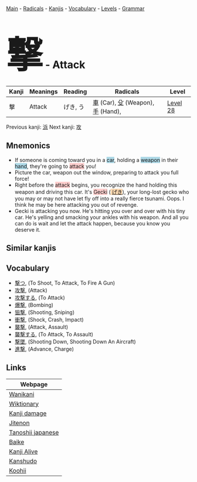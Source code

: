 <style> bigfont {font-size: 100px}</style>
[Main](../index.md) -
[Radicals](../radicals.md) -
[Kanjis](../kanjis.md) -
[Vocabulary](../vocabulary.md) -
[Levels](../levels.md) -
[Grammar](../grammar.md)
# <bigfont> 撃</bigfont> - Attack 

| Kanji | Meanings | Reading | Radicals | Level |
| --- | --- | --- | --- | --- |
| 撃 | Attack | げき, う | [車](../radicals/車.md) (Car), [殳](../radicals/殳.md) (Weapon), [手](../radicals/手.md) (Hand),  | [Level 28](../levels/wk_level28.md) |

Previous kanji: [浜](浜.md) Next kanji: [攻](攻.md) 

## Mnemonics
 * If someone is coming toward you in a <span style="background-color:#ADD8E6"> car</span>, holding a <span style="background-color:#ADD8E6"> weapon</span> in their <span style="background-color:#ADD8E6"> hand</span>, they're going to <span style="background-color:#ffcccb"> attack</span> you!
* Picture the car, weapon out the window, preparing to attack you full force!
* Right before the <span style="background-color:#ffcccb"> attack</span> begins, you recognize the hand holding this weapon and driving this car. It's <span style="background-color:#ffcccb"> Gecki</span> (<span style="background-color:#fed8b1"> [げき](https://jisho.org/search/げき)</span>), your long-lost gecko who you may or may not have let fly off into a really fierce tsunami. Oops. I think he may be here attacking you out of revenge.
* Gecki is attacking you now. He's hitting you over and over with his tiny car. He's yelling and smacking your ankles with his weapon. And all you can do is wait and let the attack happen, because you know you deserve it.


## Similar kanjis
 


## Vocabulary
 * [撃つ](../vocabulary/撃.md), (To Shoot, To Attack, To Fire A Gun)
* [攻撃](../vocabulary/撃.md), (Attack)
* [攻撃する](../vocabulary/撃.md), (To Attack)
* [爆撃](../vocabulary/撃.md), (Bombing)
* [狙撃](../vocabulary/撃.md), (Shooting, Sniping)
* [衝撃](../vocabulary/撃.md), (Shock, Crash, Impact)
* [襲撃](../vocabulary/撃.md), (Attack, Assault)
* [襲撃する](../vocabulary/撃.md), (To Attack, To Assault)
* [撃墜](../vocabulary/撃.md), (Shooting Down, Shooting Down An Aircraft)
* [進撃](../vocabulary/撃.md), (Advance, Charge)



## Links 

| Webpage |
| --- |
| [Wanikani          ](https://www.wanikani.com/kanji/撃) |
| [Wiktionary        ](https://en.wiktionary.org/wiki/撃) |
| [Kanji damage      ](http://www.kanjidamage.com/kanji/search?utf8=✓&q=撃) |
| [Jitenon           ](https://jitenon.com/kanji/撃) |
| [Tanoshii japanese ](https://www.tanoshiijapanese.com/dictionary/kanji.cfm?k=撃) |
| [Baike             ](https://baike.baidu.com/item/撃) |
| [Kanji Alive       ](https://app.kanjialive.com/撃) |
| [Kanshudo          ](https://www.kanshudo.com/searchmn?q=撃) |
| [Koohii            ](https://kanji.koohii.com/study/kanji/撃) |
